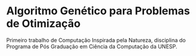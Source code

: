 # Algoritmo Genético para Problemas de Otimização
Primeiro trabalho de Computação Inspirada pela Natureza, disciplina do Programa de Pós Graduação em Ciência da Computação da UNESP. 
